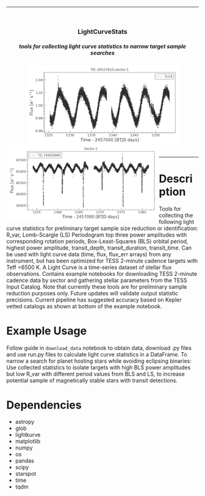 
<hr>
<br />
<div align="center">
<h3>LightCurveStats</h3>
 <div><div align="center" width=100px>
<h5>tools for collecting light curve statistics to narrow target sample searches</h5>
<img align="center" src="Images/lc-ex2.png" width="400" /> 
<img align='left' src="Images/lc-ex1.png" width="400" /> 
<!-- 
<img align='left' src="Images/ls.png" width="400" /> 
<img align='right' src="Images/lc-ex3.png" width="400" /> 
 -->
</div></div>
</div>
<br />
<hr>


# Description

Tools for collecting the following light curve statistics for preliminary target sample size reduction or identification: R_var, Lomb-Scargle (LS) Periodogram top three power amplitudes with corresponding rotation periods, Box-Least-Squares (BLS) orbital period, highest power amplitude, transit_depth, transit_duration, transit_time. Can be used with light curve data (time, flux, flux_err arrays) from any instrument, but has been optimized for TESS 2-minute cadence targets with Teff <6500 K. A Light Curve is a time-series dataset of stellar flux observations. Contains example notebooks for downloading TESS 2-minute cadence data by sector and gathering stellar parameters from the TESS Input Catalog. Note that currently these tools are for preliminary sample reduction purposes only. Future updates will validate output statistic precisions. Current pipeline has suggested accuracy based on Kepler vetted catalogs as shown at bottom of the example notebook.

# Example Usage
Follow guide in `download_data` notebook to obtain data, download .py files and use run.py files to calculate light curve statistics in a DataFrame. 
To narrow a search for planet hosting stars while avoiding eclipsing binaries: Use collected statistics to isolate targets with high BLS power amplitudes but low R_var with different period values from BLS and LS, to increase potential sample of magnetically stable stars with transit detections. 

# Dependencies
- astropy
- glob
- lightkurve
- matplotlib
- numpy
- os
- pandas
- scipy
- starspot
- time
- tqdm
